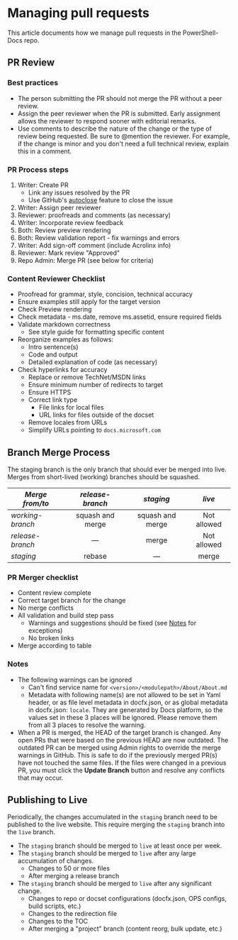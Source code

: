 # Managing pull requests

This article documents how we manage pull requests in the PowerShell-Docs repo.

## PR Review

### Best practices

- The person submitting the PR should not merge the PR without a peer review.
- Assign the peer reviewer when the PR is submitted. Early assignment allows the reviewer to respond
  sooner with editorial remarks.
- Use comments to describe the nature of the change or the type of review being requested. Be sure
  to @mention the reviewer. For example, if the change is minor and you don't need a full technical
  review, explain this in a comment.

### PR Process steps

1. Writer: Create PR
   - Link any issues resolved by the PR
   - Use GitHub's [autoclose](https://help.github.com/en/articles/closing-issues-using-keywords)
     feature to close the issue
1. Writer: Assign peer reviewer
1. Reviewer: proofreads and comments (as necessary)
1. Writer: Incorporate review feedback
1. Both: Review preview rendering
1. Both: Review validation report - fix warnings and errors
1. Writer: Add sign-off comment (include Acrolinx info)
1. Reviewer: Mark review "Approved"
1. Repo Admin: Merge PR (see below for criteria)

### Content Reviewer Checklist

- Proofread for grammar, style, concision, technical accuracy
- Ensure examples still apply for the target version
- Check Preview rendering
- Check metadata - ms.date, remove ms.assetid, ensure required fields
- Validate markdown correctness
  - See style guide for formatting specific content
- Reorganize examples as follows:
  - Intro sentence(s)
  - Code and output
  - Detailed explanation of code (as necessary)
- Check hyperlinks for accuracy
  - Replace or remove TechNet/MSDN links
  - Ensure minimum number of redirects to target
  - Ensure HTTPS
  - Correct link type
    - File links for local files
    - URL links for files outside of the docset
  - Remove locales from URLs
  - Simplify URLs pointing to `docs.microsoft.com`

## Branch Merge Process

The staging branch is the only branch that should ever be merged into live. Merges from short-lived
(working) branches should be squashed.

| *Merge from/to*  | *release-branch* | *staging*        | *live*      |
| ---------------- |:----------------:|:----------------:|:-----------:|
| *working-branch* | squash and merge | squash and merge | Not allowed |
| *release-branch* | &mdash;          | merge            | Not allowed |
| *staging*        | rebase           | &mdash;          | merge       |

### PR Merger checklist

- Content review complete
- Correct target branch for the change
- No merge conflicts
- All validation and build step pass
  - Warnings and suggestions should be fixed (see [Notes](#notes) for exceptions)
  - No broken links
- Merge according to table

### Notes

- The following warnings can be ignored
    - Can't find service name for `<version>/<modulepath>/About/About.md`
    - Metadata with following name(s) are not allowed to be set in Yaml header, or as file level
      metadata in docfx.json, or as global metadata in docfx.json: `locale`. They are generated by
      Docs platform, so the values set in these 3 places will be ignored. Please remove them from
      all 3 places to resolve the warning.
- When a PR is merged, the HEAD of the target branch is changed. Any open PRs that were based on
  the previous HEAD are now outdated. The outdated PR can be merged using Admin rights to override
  the merge warnings in GitHub. This is safe to do if the previously merged PR(s) have not touched
  the same files. If the files were changed in a previous PR, you must click the **Update Branch**
  button and resolve any conflicts that may occur.

## Publishing to Live

Periodically, the changes accumulated in the `staging` branch need to be published to the live
website. This require merging the `staging` branch into the `live` branch.

- The `staging` branch should be merged to `live` at least once per week.
- The `staging` branch should be merged to `live` after any large accumulation of changes.
  - Changes to 50 or more files
  - After merging a release branch
- The `staging` branch should be merged to `live` after any significant change.
  - Changes to repo or docset configurations (docfx.json, OPS configs, build scripts, etc.)
  - Changes to the redirection file
  - Changes to the TOC
  - After merging a "project" branch (content reorg, bulk update, etc.)
